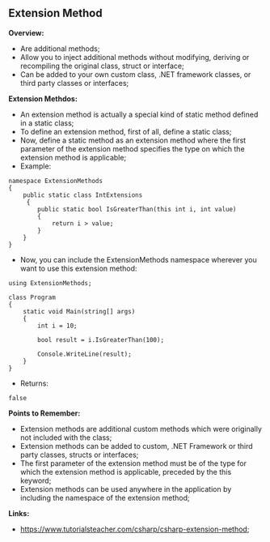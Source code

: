 ## Extension Method

**Overview:**

- Are additional methods;
- Allow you to inject additional methods without modifying, deriving or recompiling the original class, struct or interface;
- Can be added to your own custom class, .NET framework classes, or third party classes or interfaces;

**Extension Methdos:**

- An extension method is actually a special kind of static method defined in a static class;
- To define an extension method, first of all, define a static class;
- Now, define a static method as an extension method where the first parameter of the extension method specifies the type on which the extension method is applicable;
- Example:

```
namespace ExtensionMethods
{
    public static class IntExtensions
     {
        public static bool IsGreaterThan(this int i, int value)
        {
            return i > value;
        }
    }
}
```

- Now, you can include the ExtensionMethods namespace wherever you want to use this extension method:

```
using ExtensionMethods;

class Program
{
    static void Main(string[] args)
    {
        int i = 10;

        bool result = i.IsGreaterThan(100);

        Console.WriteLine(result);
    }
}
```

- Returns:

```
false
```

**Points to Remember:**

- Extension methods are additional custom methods which were originally not included with the class;
- Extension methods can be added to custom, .NET Framework or third party classes, structs or interfaces;
- The first parameter of the extension method must be of the type for which the extension method is applicable, preceded by the this keyword;
- Extension methods can be used anywhere in the application by including the namespace of the extension method;

**Links:**

- https://www.tutorialsteacher.com/csharp/csharp-extension-method;
